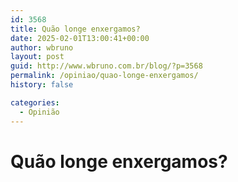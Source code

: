 ```yaml
---
id: 3568
title: Quão longe enxergamos?
date: 2025-02-01T13:00:41+00:00
author: wbruno
layout: post
guid: http://www.wbruno.com.br/blog/?p=3568
permalink: /opiniao/quao-longe-enxergamos/
history: false

categories:
  - Opinião
---
```


# Quão longe enxergamos?
